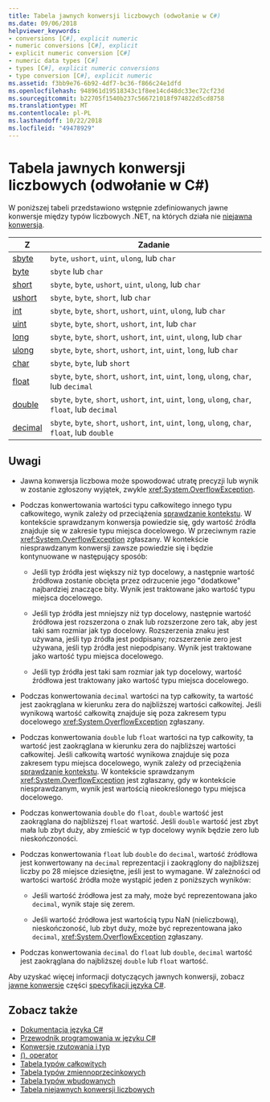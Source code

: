 ```yaml
---
title: Tabela jawnych konwersji liczbowych (odwołanie w C#)
ms.date: 09/06/2018
helpviewer_keywords:
- conversions [C#], explicit numeric
- numeric conversions [C#], explicit
- explicit numeric conversion [C#]
- numeric data types [C#]
- types [C#], explicit numeric conversions
- type conversion [C#], explicit numeric
ms.assetid: f3bb9e76-6b92-4df7-bc36-f866c24e1dfd
ms.openlocfilehash: 948961d19518343c1f8ee14cd48dc33ec72cf23d
ms.sourcegitcommit: b22705f1540b237c566721018f974822d5cd8758
ms.translationtype: MT
ms.contentlocale: pl-PL
ms.lasthandoff: 10/22/2018
ms.locfileid: "49478929"
---
```

# <a name="explicit-numeric-conversions-table-c-reference"></a>Tabela jawnych konwersji liczbowych (odwołanie w C#)

W poniższej tabeli przedstawiono wstępnie zdefiniowanych jawne konwersje między typów liczbowych .NET, na których działa nie [niejawna konwersja](implicit-numeric-conversions-table.md).

|Z|Zadanie|  
|----------|--------|  
|[sbyte](sbyte.md)|`byte`, `ushort`, `uint`, `ulong`, lub `char`|  
|[byte](byte.md)|`sbyte` lub `char`|  
|[short](short.md)|`sbyte`, `byte`, `ushort`, `uint`, `ulong`, lub `char`|  
|[ushort](ushort.md)|`sbyte`, `byte`, `short`, lub `char`|  
|[int](int.md)|`sbyte`, `byte`, `short`, `ushort`, `uint`, `ulong`, lub `char`|  
|[uint](uint.md)|`sbyte`, `byte`, `short`, `ushort`, `int`, lub `char`|  
|[long](long.md)|`sbyte`, `byte`, `short`, `ushort`, `int`, `uint`, `ulong`, lub `char`|  
|[ulong](ulong.md)|`sbyte`, `byte`, `short`, `ushort`, `int`, `uint`, `long`, lub `char`|  
|[char](char.md)|`sbyte`, `byte`, lub `short`|  
|[float](float.md)|`sbyte`, `byte`, `short`, `ushort`, `int`, `uint`, `long`, `ulong`, `char`, lub `decimal`|  
|[double](double.md)|`sbyte`, `byte`, `short`, `ushort`, `int`, `uint`, `long`, `ulong`, `char`, `float`, lub `decimal`|  
|[decimal](decimal.md)|`sbyte`, `byte`, `short`, `ushort`, `int`, `uint`, `long`, `ulong`, `char`, `float`, lub `double`|  
  
## <a name="remarks"></a>Uwagi  
  
- Jawna konwersja liczbowa może spowodować utratę precyzji lub wynik w zostanie zgłoszony wyjątek, zwykle <xref:System.OverflowException>.  

- Podczas konwertowania wartości typu całkowitego innego typu całkowitego, wynik zależy od przeciążenia [sprawdzanie kontekstu](checked-and-unchecked.md). W kontekście sprawdzanym konwersja powiedzie się, gdy wartość źródła znajduje się w zakresie typu miejsca docelowego. W przeciwnym razie <xref:System.OverflowException> zgłaszany. W kontekście niesprawdzanym konwersji zawsze powiedzie się i będzie kontynuowane w następujący sposób:

  - Jeśli typ źródła jest większy niż typ docelowy, a następnie wartość źródłowa zostanie obcięta przez odrzucenie jego "dodatkowe" najbardziej znaczące bity. Wynik jest traktowane jako wartość typu miejsca docelowego.

  - Jeśli typ źródła jest mniejszy niż typ docelowy, następnie wartość źródłowa jest rozszerzona o znak lub rozszerzone zero tak, aby jest taki sam rozmiar jak typ docelowy. Rozszerzenia znaku jest używana, jeśli typ źródła jest podpisany; rozszerzenie zero jest używana, jeśli typ źródła jest niepodpisany. Wynik jest traktowane jako wartość typu miejsca docelowego.

  - Jeśli typ źródła jest taki sam rozmiar jak typ docelowy, wartość źródłowa jest traktowany jako wartość typu miejsca docelowego.
  
- Podczas konwertowania `decimal` wartości na typ całkowity, ta wartość jest zaokrąglana w kierunku zera do najbliższej wartości całkowitej. Jeśli wynikową wartość całkowitą znajduje się poza zakresem typu docelowego <xref:System.OverflowException> zgłaszany.  
  
- Podczas konwertowania `double` lub `float` wartości na typ całkowity, ta wartość jest zaokrąglana w kierunku zera do najbliższej wartości całkowitej. Jeśli całkowitą wartość wynikowa znajduje się poza zakresem typu miejsca docelowego, wynik zależy od przeciążenia [sprawdzanie kontekstu](checked-and-unchecked.md). W kontekście sprawdzanym <xref:System.OverflowException> jest zgłaszany, gdy w kontekście niesprawdzanym, wynik jest wartością nieokreślonego typu miejsca docelowego.  
  
- Podczas konwertowania `double` do `float`, `double` wartość jest zaokrąglana do najbliższej `float` wartość. Jeśli `double` wartość jest zbyt mała lub zbyt duży, aby zmieścić w typ docelowy wynik będzie zero lub nieskończoności.  
  
- Podczas konwertowania `float` lub `double` do `decimal`, wartość źródłowa jest konwertowany na `decimal` reprezentacji i zaokrąglony do najbliższej liczby po 28 miejsce dziesiętne, jeśli jest to wymagane. W zależności od wartości wartość źródła może wystąpić jeden z poniższych wyników:  

  - Jeśli wartość źródłowa jest za mały, może być reprezentowana jako `decimal`, wynik staje się zerem.  

  - Jeśli wartość źródłowa jest wartością typu NaN (nieliczbową), nieskończoność, lub zbyt duży, może być reprezentowana jako `decimal`, <xref:System.OverflowException> zgłaszany.  
  
- Podczas konwertowania `decimal` do `float` lub `double`, `decimal` wartość jest zaokrąglana do najbliższej `double` lub `float` wartość.  
  
 Aby uzyskać więcej informacji dotyczących jawnych konwersji, zobacz [jawne konwersje](~/_csharplang/spec/conversions.md#explicit-conversions) części [specyfikacji języka C#](../language-specification/index.md).
  
## <a name="see-also"></a>Zobacz także

- [Dokumentacja języka C#](../index.md)
- [Przewodnik programowania w języku C#](../../programming-guide/index.md)
- [Konwersje rzutowania i typ](../../programming-guide/types/casting-and-type-conversions.md)
- [(), operator](../operators/invocation-operator.md)
- [Tabela typów całkowitych](integral-types-table.md)
- [Tabela typów zmiennoprzecinkowych](floating-point-types-table.md)
- [Tabela typów wbudowanych](built-in-types-table.md)
- [Tabela niejawnych konwersji liczbowych](implicit-numeric-conversions-table.md)
